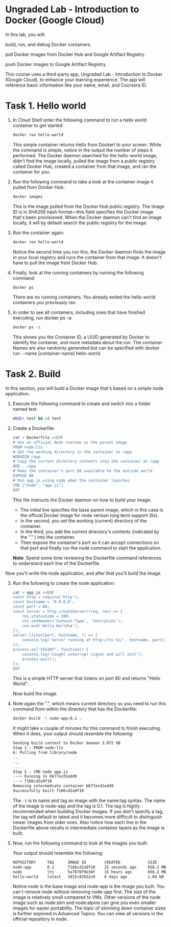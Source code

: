 # Ungraded Lab - Introduction to Docker (Google Cloud)

In this lab, you will:

build, run, and debug Docker containers.

pull Docker images from Docker Hub and Google Artifact Registry.

push Docker images to Google Artifact Registry.

This course uses a third-party app, Ungraded Lab - Introduction to Docker (Google Cloud), to enhance your learning experience. The app will reference basic information like your name, email, and Coursera ID.

# Task 1. Hello world

1. In Cloud Shell enter the following command to run a hello world container to get started:

    ```bash
    docker run hello-world
    ```

    This simple container returns Hello from Docker! to your screen. While the command is simple, notice in the output the number of steps it performed. The Docker daemon searched for the hello-world image, didn't find the image locally, pulled the image from a public registry called Docker Hub, created a container from that image, and ran the container for you.

2. Run the following command to take a look at the container image it pulled from Docker Hub:

    ```bash
    docker images
    ```

    This is the image pulled from the Docker Hub public registry. The Image ID is in SHA256 hash format—this field specifies the Docker image that's been provisioned. When the Docker daemon can't find an image locally, it will by default search the public registry for the image.

3. Run the container again:

    ```bash
    docker run hello-world
    ```

    Notice the second time you run this, the Docker daemon finds the image in your local registry and runs the container from that image. It doesn't have to pull the image from Docker Hub.

4. Finally, look at the running containers by running the following command:

    ```bash
    docker ps
    ```

    There are no running containers. You already exited the hello-world containers you previously ran.

5. In order to see all containers, including ones that have finished executing, run docker ps -a:

    ```bash
    docker ps -a
    ```

    This shows you the Container ID, a UUID generated by Docker to identify the container, and more metadata about the run. The container Names are also randomly generated but can be specified with docker run --name [container-name] hello-world.

# Task 2. Build

In this section, you will build a Docker image that's based on a simple node application.

1. Execute the following command to create and switch into a folder named test.

    ```bash
    mkdir test && cd test
    ```

2. Create a Dockerfile:

    ```bash
    cat > Dockerfile <<EOF
    # Use an official Node runtime as the parent image
    FROM node:lts
    # Set the working directory in the container to /app
    WORKDIR /app
    # Copy the current directory contents into the container at /app
    ADD . /app
    # Make the container's port 80 available to the outside world
    EXPOSE 80
    # Run app.js using node when the container launches
    CMD ["node", "app.js"]
    EOF
    ```

    This file instructs the Docker daemon on how to build your image.

    * The initial line specifies the base parent image, which in this case is the official Docker image for node version long term support (lts).
    * In the second, you set the working (current) directory of the container.
    * In the third, you add the current directory's contents (indicated by the "." ) into the container.
    * Then expose the container's port so it can accept connections on that port and finally run the node command to start the application.

    **Note**: Spend some time reviewing the Dockerfile command references to understand each line of the Dockerfile.

Now you'll write the node application, and after that you'll build the image.

3. Run the following to create the node application:

    ```bash
    cat > app.js <<EOF
    const http = require('http');
    const hostname = '0.0.0.0';
    const port = 80;
    const server = http.createServer((req, res) => {
        res.statusCode = 200;
        res.setHeader('Content-Type', 'text/plain');
        res.end('Hello World\n');
    });
    server.listen(port, hostname, () => {
        console.log('Server running at http://%s:%s/', hostname, port);
    });
    process.on('SIGINT', function() {
        console.log('Caught interrupt signal and will exit');
        process.exit();
    });
    EOF
    ```

    This is a simple HTTP server that listens on port 80 and returns "Hello World".

    Now build the image.

4. Note again the ".", which means current directory so you need to run this command from within the directory that has the Dockerfile:

    ```bash
    docker build -t node-app:0.1 .
    ```

    It might take a couple of minutes for this command to finish executing. When it does, your output should resemble the following:

    ```bash
    Sending build context to Docker daemon 3.072 kB
    Step 1 : FROM node:lts
    6: Pulling from library/node
    ...
    ...
    ...
    Step 5 : CMD node app.js
    ---> Running in b677acd1edd9
    ---> f166cd2a9f10
    Removing intermediate container b677acd1edd9
    Successfully built f166cd2a9f10
    ```

    The `-t` is to name and tag an image with the name:tag syntax. The name of the image is node-app and the tag is 0.1. The tag is highly recommended when building Docker images. If you don't specify a tag, the tag will default to latest and it becomes more difficult to distinguish newer images from older ones. Also notice how each line in the Dockerfile above results in intermediate container layers as the image is built.

5. Now, run the following command to look at the images you built:

    Your output should resemble the following:

    ```bash
    REPOSITORY     TAG      IMAGE ID        CREATED            SIZE
    node-app       0.1      f166cd2a9f10    25 seconds ago     656.2 MB
    node           lts      5a767079e3df    15 hours ago       656.2 MB
    hello-world    latest   1815c82652c0    6 days ago         1.84 kB
    ```

    Notice node is the base image and node-app is the image you built. You can't remove node without removing node-app first. The size of the image is relatively small compared to VMs. Other versions of the node image such as node:slim and node:alpine can give you even smaller images for easier portability. The topic of slimming down container sizes is further explored in Advanced Topics. You can view all versions in the official repository in node.
